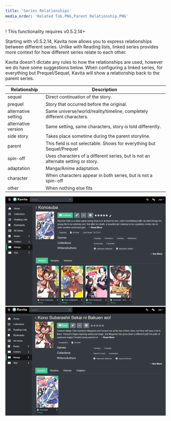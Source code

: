 ```yaml
---
title: 'Series Relationships'
media_order: 'Related Tab.PNG,Parent Relationship.PNG'
---
```


! This functionality requires v0.5.2.14+

Starting with v0.5.2.14, Kavita now allows you to express relationships between different series. Unlike with Reading lists, linked series provides more context for how different series relate to each other. 

Kavita doesn't dictate any rules to how the relationships are used, however we do have some suggestions below. When configuring a linked series, for everything but Prequel/Sequel, Kavita will show a relationship back to the parent series.


|Relationship | Description |  
|  ------ | ------ |
|sequel |		  Direct continuation of the story. |
|prequel |		  Story that occurred before the original. |
|alternative setting |		  Same universe/world/reality/timeline, completely different characters. |
|alternative version |		  Same setting, same characters, story is told differently. |
|side story |		  Takes place sometime during the parent storyline. |
|parent |		  This field is not selectable. Shows for everything but Sequel/Prequel |
|spin-off |		  Uses characters of a different series, but is not an alternate setting or story.|
|adaptation |		  Manga/Anime adaptation. |
|character 	|	  When characters appear in both series, but is not a spin-off|
|other 	|	  When nothing else fits | 

![Related%20Tab](Related%20Tab.PNG "Related%20Tab")
![Parent%20Relationship](Parent%20Relationship.PNG "Parent%20Relationship")